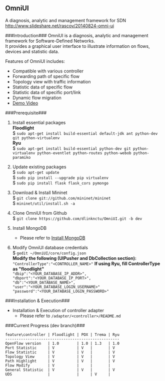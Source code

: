 OmniUI
------
A diagnosis, analytic and management framework for SDN  
http://www.slideshare.net/rascov/20140824-omni-ui

###Introduction###
OmniUI is a diagnosis, analytic and management framework for Software-Defined Networks.  
It provides a graphical user interface to illustrate information on flows, devices and statistic data.  

Features of OmniUI includes:  
- Compatible with various controller
- Forwarding path of specific flow
- Topology view with traffic information
- Statistic data of specific flow
- Statistic data of specific port/link
- Dynamic flow migration
- [Demo Video](http://vimeo.com/mcchan/omniui)

###Prerequisite###
1. Install essential packages  
**Floodlight**  
$ `sudo apt-get install build-essential default-jdk ant python-dev git python-virtualenv`  
**Ryu**  
$ `sudo apt-get install build-essential python-dev git python-virtualenv python-eventlet python-routes python-webob python-paramiko`

2. Update existing packages  
$ `sudo apt-get update`  
$ `sudo pip install --upgrade pip virtualenv`  
$ `sudo pip install flask flask_cors pymongo`

3. Download & Install Mininet  
$ `git clone git://github.com/mininet/mininet`  
$ `mininet/util/install.sh -a`

4. Clone OmniUI from Github  
$ `git clone https://github.com/dlinknctu/OmniUI.git -b dev`

5. Install MongoDB 
    * Please refer to [Install MongoDB](http://docs.mongodb.org/manual/installation/)

6. Modify OmniUI database credentials  
$ `gedit ~/OmniUI/core/config.json`  
	**Modify the following (UIPusher and DbCollection section):**  
	`"ControllerType":"<CONTROLLER_NAME>"` **If using Ryu, fill ControllerType as "floodlight"**  
	`"dbip":"<YOUR_DATABASE_IP_ADDR>",`  
	`"dbport":"<YOUR_DATABASE_IP_PORT>",`  
	`"db":"<YOUR_DATABASE_NAME>",`  
	`"user":"<YOUR_DATABASE_LOGIN_USERNAME>"`  
	`"password":"<YOUR_DATABASE_LOGIN_PASSWORD>"`

###Installation & Execution###
- Installation & Execution of controller adapter  
    * Please refer to `/adapter/<controller>/README.md`

###Current Progress (dev branch)###
```
feature\controller | Floodlight | POX | Trema | Ryu
---------------------------------------------------
OpenFlow version   | 1.0        | 1.0 | 1.3   | 1.0
Port Statistic     | V          | V   |       | V
Flow Statistic     | V          | V   |       | V
Topology View      | V          | V   |       | V
Path Highlight     | V          | V   |       | V
Flow Modify        | V          |     |       |
General Statistic  | V          | V   |       | V
UDS                |            |     | V     | 
```
